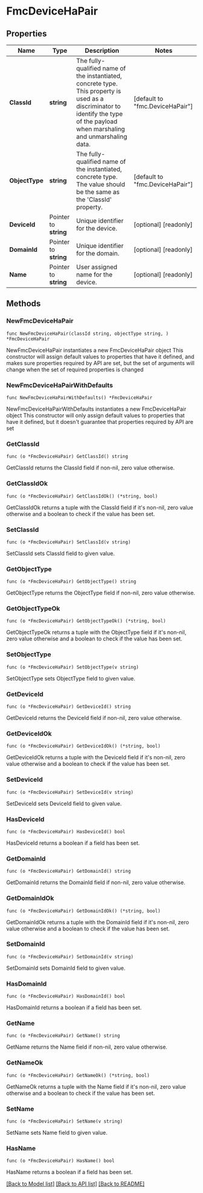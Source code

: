 # FmcDeviceHaPair

## Properties

Name | Type | Description | Notes
------------ | ------------- | ------------- | -------------
**ClassId** | **string** | The fully-qualified name of the instantiated, concrete type. This property is used as a discriminator to identify the type of the payload when marshaling and unmarshaling data. | [default to "fmc.DeviceHaPair"]
**ObjectType** | **string** | The fully-qualified name of the instantiated, concrete type. The value should be the same as the &#39;ClassId&#39; property. | [default to "fmc.DeviceHaPair"]
**DeviceId** | Pointer to **string** | Unique identifier for the device. | [optional] [readonly] 
**DomainId** | Pointer to **string** | Unique identifier for the domain. | [optional] [readonly] 
**Name** | Pointer to **string** | User assigned name for the device. | [optional] [readonly] 

## Methods

### NewFmcDeviceHaPair

`func NewFmcDeviceHaPair(classId string, objectType string, ) *FmcDeviceHaPair`

NewFmcDeviceHaPair instantiates a new FmcDeviceHaPair object
This constructor will assign default values to properties that have it defined,
and makes sure properties required by API are set, but the set of arguments
will change when the set of required properties is changed

### NewFmcDeviceHaPairWithDefaults

`func NewFmcDeviceHaPairWithDefaults() *FmcDeviceHaPair`

NewFmcDeviceHaPairWithDefaults instantiates a new FmcDeviceHaPair object
This constructor will only assign default values to properties that have it defined,
but it doesn't guarantee that properties required by API are set

### GetClassId

`func (o *FmcDeviceHaPair) GetClassId() string`

GetClassId returns the ClassId field if non-nil, zero value otherwise.

### GetClassIdOk

`func (o *FmcDeviceHaPair) GetClassIdOk() (*string, bool)`

GetClassIdOk returns a tuple with the ClassId field if it's non-nil, zero value otherwise
and a boolean to check if the value has been set.

### SetClassId

`func (o *FmcDeviceHaPair) SetClassId(v string)`

SetClassId sets ClassId field to given value.


### GetObjectType

`func (o *FmcDeviceHaPair) GetObjectType() string`

GetObjectType returns the ObjectType field if non-nil, zero value otherwise.

### GetObjectTypeOk

`func (o *FmcDeviceHaPair) GetObjectTypeOk() (*string, bool)`

GetObjectTypeOk returns a tuple with the ObjectType field if it's non-nil, zero value otherwise
and a boolean to check if the value has been set.

### SetObjectType

`func (o *FmcDeviceHaPair) SetObjectType(v string)`

SetObjectType sets ObjectType field to given value.


### GetDeviceId

`func (o *FmcDeviceHaPair) GetDeviceId() string`

GetDeviceId returns the DeviceId field if non-nil, zero value otherwise.

### GetDeviceIdOk

`func (o *FmcDeviceHaPair) GetDeviceIdOk() (*string, bool)`

GetDeviceIdOk returns a tuple with the DeviceId field if it's non-nil, zero value otherwise
and a boolean to check if the value has been set.

### SetDeviceId

`func (o *FmcDeviceHaPair) SetDeviceId(v string)`

SetDeviceId sets DeviceId field to given value.

### HasDeviceId

`func (o *FmcDeviceHaPair) HasDeviceId() bool`

HasDeviceId returns a boolean if a field has been set.

### GetDomainId

`func (o *FmcDeviceHaPair) GetDomainId() string`

GetDomainId returns the DomainId field if non-nil, zero value otherwise.

### GetDomainIdOk

`func (o *FmcDeviceHaPair) GetDomainIdOk() (*string, bool)`

GetDomainIdOk returns a tuple with the DomainId field if it's non-nil, zero value otherwise
and a boolean to check if the value has been set.

### SetDomainId

`func (o *FmcDeviceHaPair) SetDomainId(v string)`

SetDomainId sets DomainId field to given value.

### HasDomainId

`func (o *FmcDeviceHaPair) HasDomainId() bool`

HasDomainId returns a boolean if a field has been set.

### GetName

`func (o *FmcDeviceHaPair) GetName() string`

GetName returns the Name field if non-nil, zero value otherwise.

### GetNameOk

`func (o *FmcDeviceHaPair) GetNameOk() (*string, bool)`

GetNameOk returns a tuple with the Name field if it's non-nil, zero value otherwise
and a boolean to check if the value has been set.

### SetName

`func (o *FmcDeviceHaPair) SetName(v string)`

SetName sets Name field to given value.

### HasName

`func (o *FmcDeviceHaPair) HasName() bool`

HasName returns a boolean if a field has been set.


[[Back to Model list]](../README.md#documentation-for-models) [[Back to API list]](../README.md#documentation-for-api-endpoints) [[Back to README]](../README.md)


